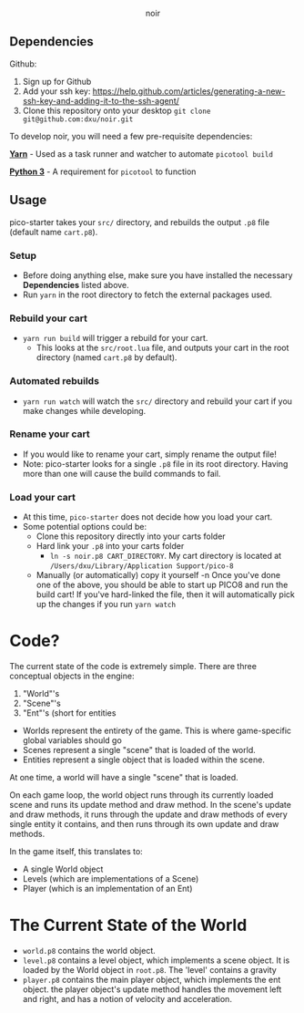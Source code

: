 <p align="center">
  noir
</p>

## Dependencies

Github:
1. Sign up for Github
2. Add your ssh key: https://help.github.com/articles/generating-a-new-ssh-key-and-adding-it-to-the-ssh-agent/
3. Clone this repository onto your desktop `git clone git@github.com:dxu/noir.git`

To develop noir, you will need a few pre-requisite dependencies:

**[Yarn](https://yarnpkg.com/en/docs/install#mac-stable)** - Used as a task runner and watcher to automate `picotool build`

**[Python 3](https://realpython.com/installing-python/)** - A requirement for `picotool` to function

## Usage

pico-starter takes your `src/` directory, and rebuilds the output `.p8` file (default name `cart.p8`).

### Setup

- Before doing anything else, make sure you have installed the necessary **Dependencies** listed above.
- Run `yarn` in the root directory to fetch the external packages used.

### Rebuild your cart

- `yarn run build` will trigger a rebuild for your cart.
  - This looks at the `src/root.lua` file, and outputs your cart in the root directory (named `cart.p8` by default).

### Automated rebuilds

- `yarn run watch` will watch the `src/` directory and rebuild your cart if you make changes while developing.

### Rename your cart

- If you would like to rename your cart, simply rename the output file!
- Note: pico-starter looks for a single `.p8` file in its root directory. Having more than one will cause the build commands to fail.

### Load your cart

- At this time, `pico-starter` does not decide how you load your cart.
- Some potential options could be:
  - Clone this repository directly into your carts folder
  - Hard link your `.p8` into your carts folder
    - `ln -s noir.p8 CART_DIRECTORY`. My cart directory is located at `/Users/dxu/Library/Application Support/pico-8`
  - Manually (or automatically) copy it yourself
-n Once you've done one of the above, you should be able to start up PICO8 and run the build cart! If you've hard-linked the file, then it will automatically pick up the changes if you run `yarn watch`

# Code?

The current state of the code is extremely simple. There are three conceptual objects in the engine:

1. "World"'s
2. "Scene"'s
3. "Ent"'s (short for entities

- Worlds represent the entirety of the game. This is where game-specific global variables should go
- Scenes represent a single "scene" that is loaded of the world.
- Entities represent a single object that is loaded within the scene.

At one time, a world will have a single "scene" that is loaded.

On each game loop, the world object runs through its currently loaded scene and runs its update method and draw method. In the scene's update and draw methods, it runs through the update and draw methods of every single entity it contains, and then runs through its own update and draw methods.

In the game itself, this translates to:
- A single World object
- Levels (which are implementations of a Scene)
- Player (which is an implementation of an Ent)

# The Current State of the World
- `world.p8` contains the world object.
- `level.p8` contains a level object, which implements a scene object. It is loaded by the World object in `root.p8`. The 'level' contains a gravity
- `player.p8` contains the main player object, which implements the ent object. the player object's update method handles the movement left and right, and has a notion of velocity and acceleration.

